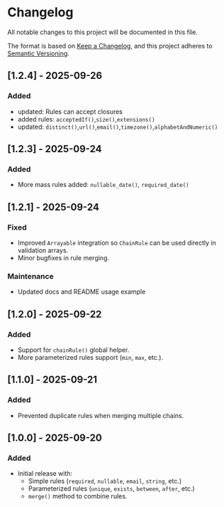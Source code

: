 # Changelog

All notable changes to this project will be documented in this file.

The format is based on [Keep a Changelog](https://keepachangelog.com/en/1.0.0/),
and this project adheres to [Semantic Versioning](https://semver.org/spec/v2.0.0.html).

## [1.2.4] - 2025-09-26
### Added
- updated: Rules can accept closures
- added rules: `acceptedIf()`,`size()`,`extensions()`
- updated: `distinct()`,`url()`,`email()`,`timezone()`,`alphabetAndNumeric()`

## [1.2.3] - 2025-09-24
### Added
- More mass rules added: `nullable_date()`, `required_date()`

## [1.2.1] - 2025-09-24
### Fixed
- Improved `Arrayable` integration so `ChainRule` can be used directly in validation arrays.
- Minor bugfixes in rule merging.
### Maintenance
- Updated docs and README usage example

## [1.2.0] - 2025-09-22
### Added
- Support for `chainRule()` global helper.
- More parameterized rules support (`min`, `max`, etc.).

## [1.1.0] - 2025-09-21
### Added
- Prevented duplicate rules when merging multiple chains.

## [1.0.0] - 2025-09-20
### Added
- Initial release with:
  - Simple rules (`required`, `nullable`, `email`, `string`, etc.)
  - Parameterized rules (`unique`, `exists`, `between`, `after`, etc.)
  - `merge()` method to combine rules.
